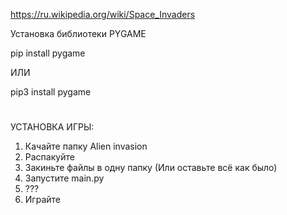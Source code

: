 https://ru.wikipedia.org/wiki/Space_Invaders

Установка библиотеки PYGAME

pip install pygame

ИЛИ

pip3 install pygame
#
УСТАНОВКА ИГРЫ: 
1) Качайте папку Alien invasion 
2) Распакуйте 
3) Закиньте файлы в одну папку (Или оставьте всё как было)
4) Запустите main.py
5) ???
6) Играйте

